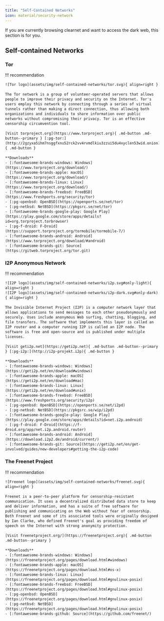 ```yaml
---
title: "Self-Contained Networks"
icon: material/security-network
---
```

If you are currently browsing clearnet and want to access the dark web, this section is for you.

## Self-contained Networks

### Tor

!!! recommendation

    ![Tor logo](assets/img/self-contained-networks/tor.svg){ align=right }

    The Tor network is a group of volunteer-operated servers that allows people to improve their privacy and security on the Internet. Tor's users employ this network by connecting through a series of virtual tunnels rather than making a direct connection, thus allowing both organizations and individuals to share information over public networks without compromising their privacy. Tor is an effective censorship circumvention tool.

    [Visit torproject.org](https://www.torproject.org){ .md-button .md-button--primary } [:pg-tor:](http://2gzyxa5ihm7nsggfxnu52rck2vv4rvmdlkiu3zzui5du4xyclen53wid.onion){ .md-button }

    **Downloads**
    - [:fontawesome-brands-windows: Windows](https://www.torproject.org/download/)
    - [:fontawesome-brands-apple: macOS](https://www.torproject.org/download/)
    - [:fontawesome-brands-linux: Linux](https://www.torproject.org/download/)
    - [:fontawesome-brands-freebsd: FreeBSD](https://www.freshports.org/security/tor)
    - [:pg-openbsd: OpenBSD](https://openports.se/net/tor)
    - [:pg-netbsd: NetBSD](https://pkgsrc.se/net/tor)
    - [:fontawesome-brands-google-play: Google Play](https://play.google.com/store/apps/details?id=org.torproject.torbrowser)
    - [:pg-f-droid: F-Droid](https://support.torproject.org/tormobile/tormobile-7/)
    - [:fontawesome-brands-android: Android](https://www.torproject.org/download/#android)
    - [:fontawesome-brands-git: Source](https://gitweb.torproject.org/tor.git)

### I2P Anonymous Network

!!! recommendation

    ![I2P logo](assets/img/self-contained-networks/i2p.svg#only-light){ align=right }
    ![I2P logo](assets/img/self-contained-networks/i2p-dark.svg#only-dark){ align=right }

    The Invisible Internet Project (I2P) is a computer network layer that allows applications to send messages to each other pseudonymously and securely. Uses include anonymous Web surfing, chatting, blogging, and file transfers. The software that implements this layer is called an I2P router and a computer running I2P is called an I2P node. The software is free and open-source and is published under multiple licenses.

    [Visit geti2p.net](https://geti2p.net){ .md-button .md-button--primary } [:pg-i2p:](http://i2p-projekt.i2p){ .md-button }

    **Downloads**
    - [:fontawesome-brands-windows: Windows](https://geti2p.net/en/download#windows)
    - [:fontawesome-brands-apple: macOS](https://geti2p.net/en/download#mac)
    - [:fontawesome-brands-linux: Linux](https://geti2p.net/en/download#unix)
    - [:fontawesome-brands-freebsd: FreeBSD](https://www.freshports.org/security/i2p)
    - [:pg-openbsd: OpenBSD](https://openports.se/net/i2pd)
    - [:pg-netbsd: NetBSD](https://pkgsrc.se/wip/i2pd)
    - [:fontawesome-brands-google-play: Google Play](https://play.google.com/store/apps/details?id=net.i2p.android)
    - [:pg-f-droid: F-Droid](https://f-droid.org/app/net.i2p.android.router)
    - [:fontawesome-brands-android: Android](https://download.i2p2.de/android/current/)
    - [:fontawesome-brands-git: Source](https://geti2p.net/en/get-involved/guides/new-developers#getting-the-i2p-code)

### The Freenet Project

!!! recommendation

    ![Freenet logo](assets/img/self-contained-networks/freenet.svg){ align=right }

    Freenet is a peer-to-peer platform for censorship-resistant communication. It uses a decentralized distributed data store to keep and deliver information, and has a suite of free software for publishing and communicating on the Web without fear of censorship. Both Freenet and some of its associated tools were originally designed by Ian Clarke, who defined Freenet's goal as providing freedom of speech on the Internet with strong anonymity protection.

    [Visit freenetproject.org/](https://freenetproject.org){ .md-button .md-button--primary }

    **Downloads**
    - [:fontawesome-brands-windows: Windows](https://freenetproject.org/pages/download.html#windows)
    - [:fontawesome-brands-apple: macOS](https://freenetproject.org/pages/download.html#os-x)
    - [:fontawesome-brands-linux: Linux](https://freenetproject.org/pages/download.html#gnulinux-posix)
    - [:fontawesome-brands-freebsd: FreeBSD](https://freenetproject.org/pages/download.html#gnulinux-posix)
    - [:pg-openbsd: OpenBSD](https://freenetproject.org/pages/download.html#gnulinux-posix)
    - [:pg-netbsd: NetBSD](https://freenetproject.org/pages/download.html#gnulinux-posix)
    - [:fontawesome-brands-github: Source](https://github.com/freenet/)

